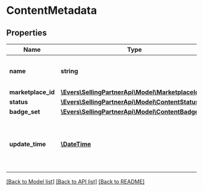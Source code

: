 # ContentMetadata

## Properties
Name | Type | Description | Notes
------------ | ------------- | ------------- | -------------
**name** | **string** | The A+ Content document name. | 
**marketplace_id** | [**\Evers\SellingPartnerApi\Model\MarketplaceId**](MarketplaceId.md) |  | 
**status** | [**\Evers\SellingPartnerApi\Model\ContentStatus**](ContentStatus.md) |  | 
**badge_set** | [**\Evers\SellingPartnerApi\Model\ContentBadgeSet**](ContentBadgeSet.md) |  | 
**update_time** | [**\DateTime**](\DateTime.md) | The approximate age of the A+ Content document and metadata. | 

[[Back to Model list]](../README.md#documentation-for-models) [[Back to API list]](../README.md#documentation-for-api-endpoints) [[Back to README]](../README.md)


